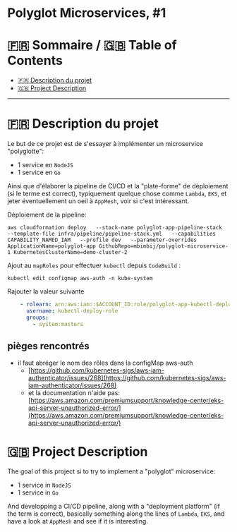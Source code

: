 # Polyglot Microservices, #1

:fr: Sommaire / :gb: Table of Contents
=================

<!--ts-->

- [:fr: Description du projet](#fr-description-du-projet)
- [:gb: Project Description](#gb-project-description)

---

# :fr: Description du projet

Le but de ce projet est de s'essayer à implémenter un microservice "polyglotte": 

- 1 service en `NodeJS`
- 1 service en `Go`

Ainsi que d'élaborer la pipeline de CI/CD et la "plate-forme" de déploiement (si le terme est correct), typiquement quelque chose comme `Lambda`, `EKS`, et jeter éventuellement un oeil à `AppMesh`, voir si c'est intéressant.

Déploiement de la pipeline: 

`aws cloudformation deploy   --stack-name polyglot-app-pipeline-stack   --template-file infra/pipeline/pipeline-stack.yml   --capabilities CAPABILITY_NAMED_IAM   --profile dev   --parameter-overrides ApplicationName=polyglot-app GithubRepo=mbimbij/polyglot-microservice-1 KubernetesClusterName=demo-cluster-2`

Ajout au `mapRoles` pour effectuer `kubectl` depuis `CodeBuild` :

`kubectl edit configmap aws-auth -n kube-system`

Rajouter la valeur suivante

```yaml
    - rolearn: arn:aws:iam::$ACCOUNT_ID:role/polyglot-app-kubectl-deploy-role
      username: kubectl-deploy-role
      groups:
        - system:masters
```

## pièges rencontrés

- il faut abréger le nom des rôles dans la configMap aws-auth
  - [https://github.com/kubernetes-sigs/aws-iam-authenticator/issues/268](https://github.com/kubernetes-sigs/aws-iam-authenticator/issues/268)
  - et la documentation n'aide pas: [https://aws.amazon.com/premiumsupport/knowledge-center/eks-api-server-unauthorized-error/](https://aws.amazon.com/premiumsupport/knowledge-center/eks-api-server-unauthorized-error/)

# :gb: Project Description

The goal of this project si to try to implement a "polyglot" microservice:

- 1 service in `NodeJS`
- 1 service in `Go`

And developping a CI/CD pipeline, along with a "deployment platform" (if the term is correct), basically something along the lines of `Lambda`, `EKS`, and have a look at `AppMesh` and see if it is interesting.
